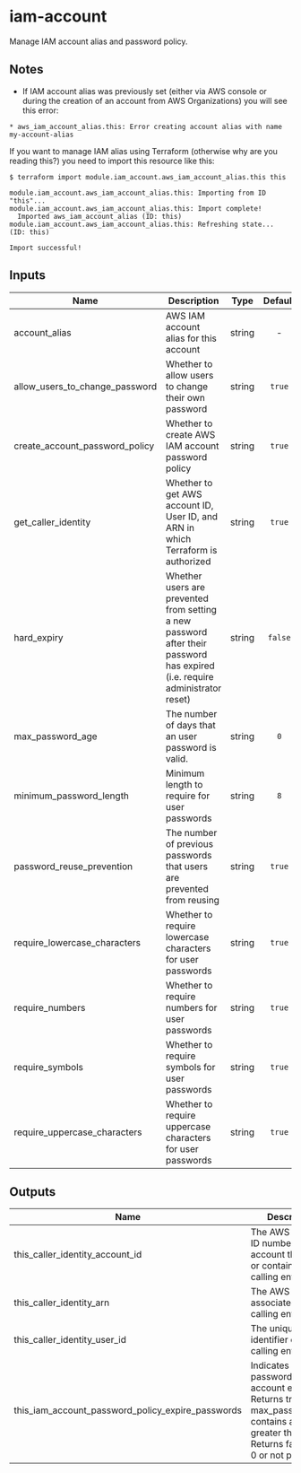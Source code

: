 # iam-account

Manage IAM account alias and password policy.

## Notes

* If IAM account alias was previously set (either via AWS console or during the creation of an account from AWS Organizations) you will see this error:
```
* aws_iam_account_alias.this: Error creating account alias with name my-account-alias
```

If you want to manage IAM alias using Terraform (otherwise why are you reading this?) you need to import this resource like this:
```
$ terraform import module.iam_account.aws_iam_account_alias.this this

module.iam_account.aws_iam_account_alias.this: Importing from ID "this"...
module.iam_account.aws_iam_account_alias.this: Import complete!
  Imported aws_iam_account_alias (ID: this)
module.iam_account.aws_iam_account_alias.this: Refreshing state... (ID: this)

Import successful!
``` 

<!-- BEGINNING OF PRE-COMMIT-TERRAFORM DOCS HOOK -->

## Inputs

| Name | Description | Type | Default | Required |
|------|-------------|:----:|:-----:|:-----:|
| account_alias | AWS IAM account alias for this account | string | - | yes |
| allow_users_to_change_password | Whether to allow users to change their own password | string | `true` | no |
| create_account_password_policy | Whether to create AWS IAM account password policy | string | `true` | no |
| get_caller_identity | Whether to get AWS account ID, User ID, and ARN in which Terraform is authorized | string | `true` | no |
| hard_expiry | Whether users are prevented from setting a new password after their password has expired (i.e. require administrator reset) | string | `false` | no |
| max_password_age | The number of days that an user password is valid. | string | `0` | no |
| minimum_password_length | Minimum length to require for user passwords | string | `8` | no |
| password_reuse_prevention | The number of previous passwords that users are prevented from reusing | string | `true` | no |
| require_lowercase_characters | Whether to require lowercase characters for user passwords | string | `true` | no |
| require_numbers | Whether to require numbers for user passwords | string | `true` | no |
| require_symbols | Whether to require symbols for user passwords | string | `true` | no |
| require_uppercase_characters | Whether to require uppercase characters for user passwords | string | `true` | no |

## Outputs

| Name | Description |
|------|-------------|
| this_caller_identity_account_id | The AWS Account ID number of the account that owns or contains the calling entity |
| this_caller_identity_arn | The AWS ARN associated with the calling entity |
| this_caller_identity_user_id | The unique identifier of the calling entity |
| this_iam_account_password_policy_expire_passwords | Indicates whether passwords in the account expire. Returns true if max_password_age contains a value greater than 0. Returns false if it is 0 or not present. |

<!-- END OF PRE-COMMIT-TERRAFORM DOCS HOOK -->
